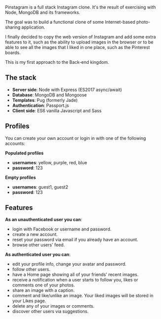 Pinstagram is a full stack Instagram clone. It's the result of exercising with Node, MongoDB and its frameworks.

The goal was to build a functional clone of some Internet-based photo-sharing application.

I finally decided to copy the web version of Instagram and add some extra features to it, such as the ability to upload images in the browser or to be able to see all the images that I liked in one place, such as the Pinterest boards.

This is my first approach to the Back-end kingdom.

## The stack
- **Server side**: Node with Express (ES2017 async/await)
- **Database**: MongoDB and Mongoose
- **Templates**: Pug (formerly Jade)
- **Authentication**: Passport.js
- **Client side**: ES6 vanilla Javascript and Sass

## Profiles
You can create your own account or login in with one of the following accounts:

**Populated profiles**
- **usernames**: yellow, purple, red, blue
- **password**: 123

**Empty profiles**
- **usernames**: guest1, guest2
- **password**: 123

## Features
**As an unauthenticated user you can**:
- login with Facebook or username and password.
- create a new account.
- reset your password via email if you already have an account.
- browse other users' feed.

**As authenticated user you can**:
- edit your profile info, change your avatar and password.
- follow other users.
- have a Home page showing all of your friends' recent images.
- receive a notification when a user starts to follow you, likes or comments one of your photos.
- share an image with a caption.
- comment and like/unlike an image. Your liked images will be stored in your Likes page.
- delete any of your images or comments.
- discover other users via suggestions.

<!--
---

While the priority of this exercise isn't mobile apps, it works quite well on Android with Chrome (not tested on any other phone)

![pinstagram](https://raw.githubusercontent.com/afuh/pinstagram/master/public/images/screenshots/mobile.gif) -->
